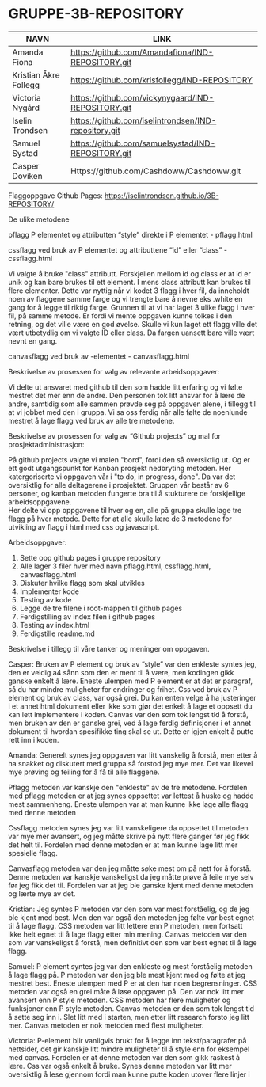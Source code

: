 # GRUPPE-3B-REPOSITORY
|NAVN|LINK|
|----|----|
|Amanda Fiona|https://github.com/Amandafiona/IND-REPOSITORY.git|
|Kristian Åkre Follegg|https://github.com/krisfollegg/IND-REPOSITORY|
|Victoria Nygård|https://github.com/vickynygaard/IND-REPOSITORY.git|
|Iselin Trondsen|https://github.com/iselintrondsen/IND-repository.git|
|Samuel Systad|https://github.com/samuelsystad/IND-REPOSITORY.git|
|Casper Doviken|Https://github.com/Cashdoww/Cashdoww.git|
  

Flaggoppgave Github Pages: 
https://iselintrondsen.github.io/3B-REPOSITORY/


De ulike metodene 

pflagg P elementet og attributten “style” direkte i P elementet - pflagg.html 

cssflagg ved bruk av P elementet og attributtene “id” eller “class” -  cssflagg.html

Vi valgte å bruke "class" attributt. Forskjellen mellom id og class er at id er unik og kan bare brukes til ett element. I mens class attributt kan brukes til flere elementer. Dette var nyttig når vi kodet 3 flagg i hver fil, da inneholdt noen av flaggene samme farge og vi trengte bare å nevne eks .white en gang for å legge til riktig farge. Grunnen til at vi har laget 3 ulike flagg i hver fil, på samme metode. Er fordi vi mente oppgaven kunne tolkes i den retning, og det ville være en god øvelse. Skulle vi kun laget ett flagg ville det vært utbetydlig om vi valgte ID eller class. Da fargen uansett bare ville vært nevnt en gang. 

canvasflagg ved bruk av <canvas>-elementet - canvasflagg.html


  

Beskrivelse av prosessen for valg av relevante arbeidsoppgaver:

Vi delte ut ansvaret med github til den som hadde litt erfaring og vi følte mestret det mer enn de andre. Den personen tok litt ansvar for å lære de andre, samtidig som alle sammen prøvde seg på oppgaven alene, i tillegg til at vi jobbet med den i gruppa. Vi sa oss ferdig når alle følte de noenlunde mestret å lage flagg ved bruk av alle tre metodene.
  
  
Beskrivelse av prosessen for valg av “Github projects” og mal for prosjektadministrasjon:
  
På github projects valgte vi malen "bord", fordi den så oversiktlig ut. Og er ett godt utgangspunkt for Kanban prosjekt nedbryting metoden. Her katergoriserte vi oppgaven vår i "to do, in progress, done". Da var det oversiktlig for alle deltagerene i prosjektet. Gruppen vår består av 6 personer, og kanban metoden fungerte bra til å stukturere de forskjellige arbeidsoppgavene.   
Her delte vi opp oppgavene til hver og en, alle på gruppa skulle lage tre flagg på hver metode. Dette for at alle skulle lære de 3 metodene for utvikling av flagg i html med css og javascript.  

 Arbeidsoppgaver:
 1. Sette opp github pages i gruppe repository
 2. Alle lager 3 filer hver med navn pflagg.html, cssflagg.html, canvasflagg.html
 3. Diskuter hvilke flagg som skal utvikles
 4. Implementer kode
 5. Testing av kode 
 6. Legge de tre filene i root-mappen til github pages
 7. Ferdigstilling av index filen i github pages 
 8. Testing av index.html
 10. Ferdigstille readme.md 
 


  
Beskrivelse i tillegg til våre tanker og meninger om oppgaven.
  
Casper: Bruken av P element og bruk av “style” var den enkleste syntes jeg, den er veldig a4 sånn som den er ment til å være, men kodingen gikk ganske enkelt å lære. Eneste ulempen med P element er at det er paragraf, så du har mindre muligheter for endringer og frihet. Css ved bruk av P element og bruk av class, var også grei. Du kan enten velge å ha justeringer i et annet html dokument eller ikke som gjør det enkelt å lage et oppsett du kan lett implementere i koden. Canvas var den som tok lengst tid å forstå, men bruken av den er ganske grei, ved å lage ferdig definisjoner i et annet dokument til hvordan spesifikke ting skal se ut. Dette er igjen enkelt å putte rett inn i koden. 


Amanda: Generelt synes jeg oppgaven var litt vanskelig å forstå, men etter å ha snakket og diskutert med gruppa så forstod jeg mye mer. Det var likevel mye prøving og feiling for å få til alle flaggene.
  
Pflagg metoden var kanskje den "enkleste" av de tre metodene. Fordelen med pflagg metoden er at jeg synes oppsettet var lettest å huske og hadde mest sammenheng. Eneste ulempen var at man kunne ikke lage alle flagg med denne metoden 
  
Cssflagg metoden synes jeg var litt vanskeligere da oppsettet til metoden var mye mer avansert, og jeg måtte skrive på nytt flere ganger før jeg fikk det helt til. Fordelen med denne metoden er at man kunne lage litt mer spesielle flagg. 
  
Canvasflagg metoden var den jeg måtte søke mest om på nett for å forstå. Denne metoden var kanskje vanskeligst da jeg måtte prøve å feile mye selv før jeg fikk det til. Fordelen var at jeg ble ganske kjent med denne metoden og lærte mye av det.


Kristian: Jeg syntes P metoden var den som var mest forståelig, og de jeg ble kjent med best. Men den var også den metoden jeg følte var best egnet til å lage flagg. CSS metoden var litt lettere enn P metoden, men fortsatt ikke helt egnet til å lage flagg etter min mening. Canvas metoden var den som var vanskeligst å forstå, men definitivt den som var best egnet til å lage flagg.


Samuel: P element syntes jeg var den enkleste og mest forståelig metoden å lage flagg på. P metoden var den jeg ble mest kjent med og følte at jeg mestret best. Eneste ulempen med P er at den har noen begrensninger. CSS metoden var også en grei måte å løse oppgaven på. Den var nok litt mer avansert enn P style metoden. CSS metoden har flere muligheter og funksjoner enn P style metoden. Canvas metoden er den som tok lengst tid å sette seg inn i. Slet litt med i starten, men etter litt research forsto jeg litt mer. Canvas metoden er nok metoden med flest muligheter.


Victoria:
P-element blir vanligvis brukt for å legge inn tekst/paragrafer på nettsider, det gir kanskje litt mindre muligheter til å style enn for eksempel med canvas. Fordelen er at denne metoden var den som gikk raskest å lære. Css var også enkelt å bruke. Synes denne metoden var litt mer oversiktlig å lese gjennom fordi man kunne putte koden utover flere linjer i <style> . Valgte å bruke "id" for å skille mellom elementene fordi det er denne metoden jeg kjenner best fra før av.
Canvas var den metoden jeg slet mest med. Når jeg prøvde å bruke metoden som stod i boka kom ingenting opp på siden, og jeg fant heller ikke ut hva feilen var. Fikk hjelp av andre på gruppa og fikk og sett hvordan de hadde kodet det, og da var det lettere å forstå. Fordelen med canvas er at det er den metoden man kan kode mest avansert med.

Iselin:

P flagg metoden bruker inline styling, denne metoden har høyest prioritet. Derfor blir styling skrevet internal eller external overskrevet av inline styles. Ved denne metoden ligger stylingen i body section i HTML.filen. 
  
Css flagg metoden bruker internal styling, denne metoden kommer som nummer to på prioritets listen og overskriver eventuelle eksterne stilark. Her ligger stylingen i head section i HTML.filen. 
  
Eksterne stilark har siste prioritet, hvis HTML.filen ikke inneholder hverken inline eller internal styles, vil et eksternt css stilark gjelde. 
  
En annen forskjell mellom inline CSS og eksternt stilarks er at inline CSS blir behandlet fortere fordi det kun krever at nettleseren laster ned en fil, i motsetning til ekstern CSS hvor nettleseren må laste ned HTML og CSS filer separat. 

I denne oppgaven blir vi bedt om å ikke bruke ett eksternt stilark. 
  
Ved utviklingen av flagg med metodene inline og internal css, ble flaggene helt like. Kun oppsettet på koden er ulikt, altså hvor stylingen er plassert. 
Ved internal css i head section ble filen større (3kb) enn filen med inline styling (2kb), det er på grunn av det høye antallet linjer som blir ved å style på denne måten, du kan velge å droppe ny linje. Men da blir koden noe vanskligere å lese. 
Dette la jeg merke til ved inline styling, når alle verdiene kom på samme linje. Koden var riktig nok oversiktlig, men som sagt litt vanskeligere å lese, synes jeg. På grunn av at noen av flaggene hadde hvit stripe øverst eller nederst la jeg inn, en border for å tydligere avgrense flaggene. Deretter noe skygge rundt hvert flagg kun for synets skyld. 

Canvas er ett nytt element i HTML5. Dette er et godt verktøy for å lage dynamiske wedsider. Canvas elementet er i utgangspunktet et hvit rektangel som du ikke kan se mot den hvite bakgrunnen. Derfor kan du bruke css til å lage en kant rundt rektangelet og evt en bakgrunsfarge til rektangelets body. På denne måten vil canvas bli synlig i nettleseren. I oppgaven brukte jeg javascript med context variabelen. Jeg satt den totale dimensjonen til canvas ved hjelp av CSS til width 300, hight 150. Deretter brukte jeg "fillRect" metoden og tegnet 3 rektangler under hverandre. Ved bruk av "fillStyle" kunne jeg legge til ulike farger på de rektanglene jeg nettopp hadde tegnet. For å fylle canvas måtte jeg bruke matte og dele rektangelet inn i tre deler, fordi det er slik flagget er konstruert.  
  
Jeg ble godt kjent med alle tre metodene, og brukte definitivt lengst tid på canvas metoden. Jeg syns alle metodene fungerer greit nok til formålet, men likte canvas og mulighetene det gir deg. Når du bare får litt grep om det, kan canvas brukes til å designe utrolig mye forskjellige. Oppgaven var interessant og lærerik. 

  
  
  
Kilder:
Github Prosjekt. GitHub Docs. (2022). GitHub Docs. https://docs.github.com/en/issues/organizing-your-work-with-project-boards/managing-project-boards/about-project-boardsLenker til en ekstern side. 

Github Prosjekt. GitHub Docs. (2022). GitHub Docs. https://docs.github.com/en/issues/planning-and-tracking-with-projects/learning-about-projects/about-projectsLenker til en ekstern side. 

Canvas API. (2022, September 2). Mozilla.org. https://developer.mozilla.org/en-US/docs/Web/API/Canvas_APILenker til en ekstern side.
  
HTML forklaring. (2022). Mozilla.org https://developer.mozilla.org/en-US/docs/Web/CSS til en ekstern side.
  
CSS forklaring. (2022). Mozilla.org https://developer.mozilla.org/en-US/docs/Web/HTML til en ekstern side. 

GitHub Pages. (2022). GitHub Pages. https://pages.github.com/Lenker til en ekstern side. 

Wikipedia Contributors. (2022, September 20). Liste med flagg. Wikipedia; Wikimedia Foundation. https://en.wikipedia.org/wiki/List_of_flags_by_color til en ekstern side. 

Javascript. Svekis Laurence Lars Svekis, Putten Maaike van Putten, Percival Rob Percival (2021) JavaScript from Beginner to Professional 
